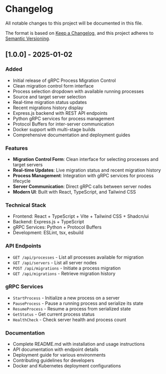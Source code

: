 # Changelog

All notable changes to this project will be documented in this file.

The format is based on [Keep a Changelog](https://keepachangelog.com/en/1.0.0/),
and this project adheres to [Semantic Versioning](https://semver.org/spec/v2.0.0.html).

## [1.0.0] - 2025-01-02

### Added
- Initial release of gRPC Process Migration Control
- Clean migration control form interface
- Process selection dropdown with available running processes
- Source and target server selection
- Real-time migration status updates
- Recent migrations history display
- Express.js backend with REST API endpoints
- Python gRPC services for process management
- Protocol Buffers for inter-server communication
- Docker support with multi-stage builds
- Comprehensive documentation and deployment guides

### Features
- **Migration Control Form**: Clean interface for selecting processes and target servers
- **Real-time Updates**: Live migration status and recent migration history
- **Process Management**: Integration with gRPC services for process lifecycle
- **Server Communication**: Direct gRPC calls between server nodes
- **Modern UI**: Built with React, TypeScript, and Tailwind CSS

### Technical Stack
- Frontend: React + TypeScript + Vite + Tailwind CSS + Shadcn/ui
- Backend: Express.js + TypeScript
- gRPC Services: Python + Protocol Buffers
- Development: ESLint, tsx, esbuild

### API Endpoints
- `GET /api/processes` - List all processes available for migration
- `GET /api/servers` - List all server nodes
- `POST /api/migrations` - Initiate a process migration
- `GET /api/migrations` - Retrieve migration history

### gRPC Services
- `StartProcess` - Initialize a new process on a server
- `PauseProcess` - Pause a running process and serialize its state
- `ResumeProcess` - Resume a process from serialized state
- `GetStatus` - Get current process status
- `HealthCheck` - Check server health and process count

### Documentation
- Complete README.md with installation and usage instructions
- API documentation with endpoint details
- Deployment guide for various environments
- Contributing guidelines for developers
- Docker and Kubernetes deployment configurations